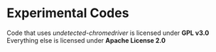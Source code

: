 # Experimental Codes
Code that uses *undetected-chromedriver* is licensed under **GPL v3.0**
Everything else is licensed under **Apache License 2.0**
